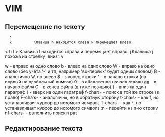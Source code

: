 VIM
===

Перемещение по тексту
---------------------

      ^
      k          Клавиша h находится слева и перемещает влево.
< h       l >    Клавиша l находится справа и перемещает вправо.
      j          Клавиша j похожа на стрелку `вниз'.
      v

w - вправо на одно слово
b - влево на одно слово
W - вправо на одно слово (без учёта '-' и тп, например 'во-первых' будет одним словом)
B - аналогично W, но влево
$ - в конец строки
^ - в начало строки (на первый не пробельный символ)
0 - в абсолютное начало строки
gg - в начало файла
G - в конец файла (в туже позицию)
} - вниз на один параграф
{ - вверх на один параграф
f-chars- - поиск в той же строке (в право)
F-chars- - аналогично, но в обратную сторону
t-chars- - как f, но устанавливает курсор до искомого исмвола
T-chars- - как F, но устанавливает курсор до искомого символа
:n - перейти на n-ю строку
nf-chars- - выполнить поиск n раз

Редактирование текста
---------------------

